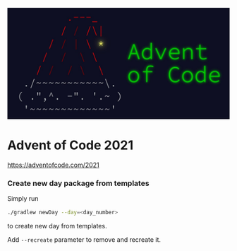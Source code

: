 <p align="center">
 <img width="600" src="logo.jpg">
</p>

# Advent of Code 2021
https://adventofcode.com/2021

### Create new day package from templates
Simply run
```bash
./gradlew newDay --day=<day_number>
```
to create new day from templates.

Add `--recreate` parameter to remove and recreate it.
